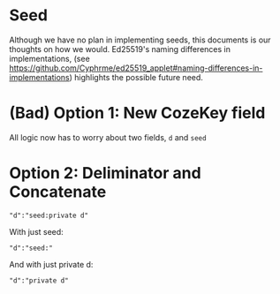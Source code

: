# Seed

Although we have no plan in implementing seeds, this documents is our thoughts
on how we would.  Ed25519's naming differences in implementations, (see
https://github.com/Cyphrme/ed25519_applet#naming-differences-in-implementations)
highlights the possible future need.  


# (Bad) Option 1: New CozeKey field
All logic now has to worry about two fields, `d` and `seed`

# Option 2: Deliminator and Concatenate

```
"d":"seed:private d"
```


With just seed:
```
"d":"seed:"
```

And with just private d:

```
"d":"private d"
```